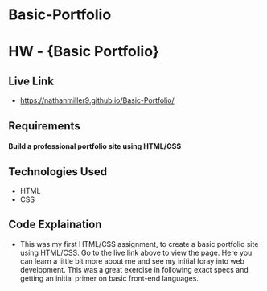 # Basic-Portfolio

# HW - {Basic Portfolio}

## Live Link 
 - https://nathanmiller9.github.io/Basic-Portfolio/

## Requirements
#### Build a professional portfolio site using HTML/CSS

## Technologies Used
- HTML
- CSS

## Code Explaination
- This was my first HTML/CSS assignment, to create a basic portfolio site using HTML/CSS.  Go to the live link above to view the page.  Here you can learn a little bit more about me and see my initial foray into web development.  This was a great exercise in following exact specs and getting an initial primer on basic front-end languages.
